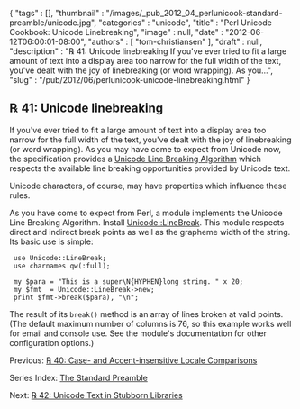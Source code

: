 {
   "tags" : [],
   "thumbnail" : "/images/_pub_2012_04_perlunicook-standard-preamble/unicode.jpg",
   "categories" : "unicode",
   "title" : "Perl Unicode Cookbook: Unicode Linebreaking",
   "image" : null,
   "date" : "2012-06-12T06:00:01-08:00",
   "authors" : [
      "tom-christiansen"
   ],
   "draft" : null,
   "description" : "℞ 41: Unicode linebreaking If you've ever tried to fit a large amount of text into a display area too narrow for the full width of the text, you've dealt with the joy of linebreaking (or word wrapping). As you...",
   "slug" : "/pub/2012/06/perlunicook-unicode-linebreaking.html"
}



℞ 41: Unicode linebreaking
--------------------------

If you've ever tried to fit a large amount of text into a display area too narrow for the full width of the text, you've dealt with the joy of linebreaking (or word wrapping). As you may have come to expect from Unicode now, the specification provides a [Unicode Line Breaking Algorithm](http://www.unicode.org/reports/tr14/) which respects the available line breaking opportunities provided by Unicode text.

Unicode characters, of course, may have properties which influence these rules.

As you have come to expect from Perl, a module implements the Unicode Line Breaking Algorithm. Install [Unicode::LineBreak](http://search.cpan.org/perldoc?Unicode::LineBreak). This module respects direct and indirect break points as well as the grapheme width of the string. Its basic use is simple:

     use Unicode::LineBreak;
     use charnames qw(:full);

     my $para = "This is a super\N{HYPHEN}long string. " x 20;
     my $fmt  = Unicode::LineBreak->new;
     print $fmt->break($para), "\n";

The result of its `break()` method is an array of lines broken at valid points. (The default maximum number of columns is 76, so this example works well for email and console use. See the module's documentation for other configuration options.)

Previous: [℞ 40: Case- and Accent-insensitive Locale Comparisons](/pub/2012/06/perlunicook-case--and-accent-insensitive-locale-comparison.html)

Series Index: [The Standard Preamble](/pub/2012/04/perlunicook-standard-preamble.html)

Next: [℞ 42: Unicode Text in Stubborn Libraries](/pub/2012/06/perlunicook-unicode-text-in-stubborn-libraries.html)
